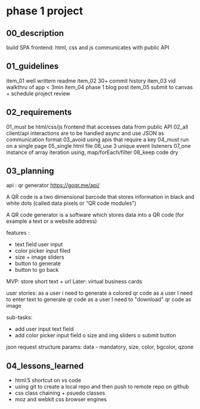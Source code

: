 # phase 1 project
## 00_description

build SPA
frontend: html, css and js
communicates with public API


## 01_guidelines

item_01 well writtem readme
item_02 30+ commit history
item_03 vid walkthru of app < 3min
item_04 phase 1 blog post
item_05 submit to canvas + schedule project review 


## 02_requirements

01_must be html/css/js frontend that accesses data from public API
02_all client/api interactions are to be handled async and use JSON as communication format
03_avoid using apis that require a key
04_must run on a single page
05_single html file
06_use 3 unique event listeners
07_one instance of array iteration using, map/forEach/filter
08_keep code dry


## 03_planning

api :
qr generator
https://goqr.me/api/

A QR code is a two dimensional barcode that stores information in black and white dots (called data pixels or “QR code modules”)

A QR code generator is a software which stores data into a QR code (for example a text or a website address)

features :
- text field user input
- color picker input filed
- size + image sliders
- button to generate 
- button to go back 

MVP: store short text + url
Later: virtual business cards

user stories:
as a user i need to generate a colored qr code 
as a user I need to enter text to generate qr code
as a user I need to "download" qr code as image

sub-tasks:
- add user input text field
- add color picker input field
o size and img sliders
o submit button

json request structure
params: data - mandatory, size, color, bgcolor, qzone


## 04_lessons_learned
- html:5 shortcut on vs code
- using git to create a local repo and then push to remote repo on github
- css class chaining + psuedo classes
- moz and webkit css browser engines